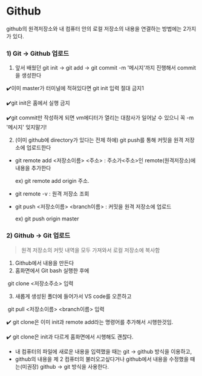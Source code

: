 # Github

github의 원격저장소와 내 컴퓨터 안의 로컬 저장소의 내용을 연결하는 방법에는 2가지가 있다.



### 1) Git -> Github 업로드

1. 앞서 배웠던 git init -> git add -> git commit -m '메시지'까지 진행해서 commit을 생성한다

:heavy_check_mark:이미 master가 터미널에 적혀있다면 git init 입력 절대 금지1

:heavy_check_mark:git init은 홈에서 실행 금지

:heavy_check_mark:git commit만 작성하게 되면 vm에디터가 열리는 대참사가 일어날 수 있으니 꼭 -m '메시지' 잊지말기!

2. (이미 github에 directory가 있다는 전제 하에) git push를 통해 커밋을 원격 저장소에 업로드한다

- git remote add <저장소이름> <주소> : 주소가<주소>인 remote(원격저장소)에 내용을 추가한다

  ex) git remote add origin 주소.

- git remote -v : 원격 저장소 조회

- git push <저장소이름> <branch이름> : 커밋을 원격 저장소에 업로드

  ex) git push origin master

  

### 2) Github -> Git 업로드

> 원격 저장소의 커밋 내역을 모두 가져와서 로컬 저장소에 복사함

1. Github에서 내용을 만든다
2. 홈화면에서 Git bash 실행한 후에 

​		git clone <저장소주소> 입력

3. 새롭게 생성된 폴더에 들어가서 VS code를 오픈하고 

​		git pull <저장소이름> <branch이름> 입력

:heavy_check_mark: git clone은 이미 init과 remote add라는 명령어를 추가해서 시행한것임.

:heavy_check_mark: git clone은 init과 다르게 홈화면에서 시행해도 괜찮다.

- 내 컴퓨터의 파일에 새로운 내용을 입력했을 때는 git -> github 방식을 이용하고,
- github의 내용을 제 2 컴퓨터의 불러오고싶다거나 github에서 내용을 수정했을 때는(미권장) github -> git 방식을 사용한다.
